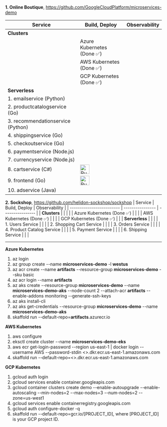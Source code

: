 **1. Online Boutique**, https://github.com/GoogleCloudPlatform/microservices-demo

| Service | Build, Deploy | Observability |
| ------------------------- | ---------------- | ---------------- |
| **Clusters**                    |  | |
|                     | Azure Kubernetes (Done ✅) | |
|                     | AWS Kubernetes (Done ✅)   | |
|                     | GCP Kubernetes (Done ✅)   | |
| **Serverless**                    |  | |
| 1. emailservice (Python) | | |
| 2. productcatalogservice (Go) | | |
| 3. recommendationservice (Python) | | |
| 4. shippingservice (Go) | | |
| 5. checkoutservice (Go) | | |
| 6. paymentservice (Node.js) | | |
| 7. currencyservice (Node.js) | | |
| 8. cartservice (C#) | [<img src="https://storage.googleapis.com/cloudrun/button.svg" alt="Run on Google Cloud" height="30">][run_cartservice] | |
| 9. frontend (Go) | [<img src="https://storage.googleapis.com/cloudrun/button.svg" alt="Run on Google Cloud" height="30">][run_frontend] | |
| 10. adservice (Java) | | |

[run_frontend]: https://deploy.cloud.run/?git_repo=https://github.com/GoogleCloudPlatform/microservices-demo&dir=src/frontend
[run_cartservice]: https://deploy.cloud.run/?git_repo=https://github.com/GoogleCloudPlatform/microservices-demo&dir=src/cartservice

**2. Sockshop**, https://github.com/helidon-sockshop/sockshop
| Service | Build, Deploy | Observability |
| ------------------------- | ---------------- | ---------------- |
| **Clusters**                    |  | |
|                     | Azure Kubernetes (Done ✅) | |
|                     | AWS Kubernetes (Done ✅)   | |
|                     | GCP Kubernetes (Done ✅)   | |
| **Serverless**                    |  | |
| 1. Users Service | | |
| 2. Shopping Cart Service | | |
| 3. Orders Service | | |
| 4. Product Catalog Service | | |
| 5. Payment Service | | |
| 6. Shipping Service | | |

---

**Azure Kubernetes**
1. az login
2. az group create --name **microservices-demo** -l **westus**
3. az acr create --name **artifacts** --resource-group **microservices-demo** --sku basic
4. az acr login --name **artifacts**
5. az aks create --resource-group **microservices-demo** --name **microservices-demo-aks** --node-count 2 --attach-acr **artifacts** --enable-addons monitoring --generate-ssh-keys
6. az aks install-cli
7. az aks get-credentials --resource-group **microservices-demo** --name **microservices-demo-aks**
8. skaffold run --default-repo=**artifacts**.azurecr.io

**AWS Kubernetes**
1. aws configure
2. eksctl create cluster --name **microservices-demo-eks**
3. aws ecr get-login-password --region us-east-1 | docker login --username AWS --password-stdin \<\>.dkr.ecr.us-east-1.amazonaws.com
4. skaffold run --default-repo=\<\>.dkr.ecr.us-east-1.amazonaws.com

**GCP Kubernetes**

1. gcloud auth login 
2. gcloud services enable container.googleapis.com
3. gcloud container clusters create demo --enable-autoupgrade --enable-autoscaling --min-nodes=2 --max-nodes=3 --num-nodes=2 --zone=us-west1
4. gcloud services enable containerregistry.googleapis.com
5. gcloud auth configure-docker -q
6. skaffold run --default-repo=gcr.io/[PROJECT_ID], where [PROJECT_ID] is your GCP project ID.
